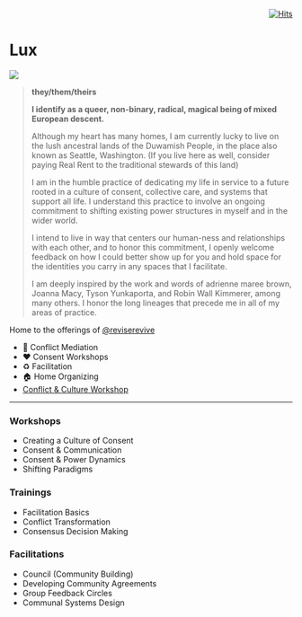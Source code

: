 <div align="right">
  
[![Hits](https://hits.seeyoufarm.com/api/count/incr/badge.svg?url=https%3A%2F%2Fgithub.com%2FUnderground-Railroad%2FmagnificentMammals%2Fblob%2Fmain%2FmagnificentMammals%2Flux.md&count_bg=%23F432D8&title_bg=%23555555&icon=macys.svg&icon_color=%23F432D8&title=hits&edge_flat=false)](https://hits.seeyoufarm.com)
  
 </div>

# Lux

![](https://cdn.discordapp.com/attachments/894474009759084564/927867431781814272/unknown.png)
> **they/them/theirs**
>
> **I identify as a queer, non-binary, radical, magical being of mixed European descent.**
>
> Although my heart has many homes, I am currently lucky to live on the lush ancestral lands of the Duwamish People, in the place also known as Seattle, Washington. (If you live here as well, consider paying Real Rent to the traditional stewards of this land)
>
> I am in the humble practice of dedicating my life in service to a future rooted in a culture of consent, collective care, and systems that support all life. I understand this practice to involve an ongoing commitment to shifting existing power structures in myself and in the wider world.
>
> I intend to live in way that centers our human-ness and relationships with each other, and to honor this commitment, I openly welcome feedback on how I could better show up for you and hold space for the identities you carry in any spaces that I facilitate.
> 
> I am deeply inspired by the work and words of adrienne maree brown, Joanna Macy, Tyson Yunkaporta, and Robin Wall Kimmerer, among many others. I honor the long lineages that precede me in all of my areas of practice. 

Home to the offerings of [@reviserevive](https://www.instagram.com/reviserevive/)
- 👥 Conflict Mediation
- ♥️ Consent Workshops
- ♻️ Facilitation
- 🏠 Home Organizing
- [Conflict & Culture Workshop](https://www.hearthrevival.com/workshops-and-events)

___

### Workshops
- Creating a Culture of Consent
- Consent & Communication
- Consent & Power Dynamics
- Shifting Paradigms

### Trainings
- Facilitation Basics
- Conflict Transformation 
- Consensus Decision Making 

### Facilitations
- Council (Community Building)
- Developing Community Agreements
- Group Feedback Circles
- Communal Systems Design
